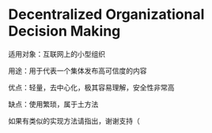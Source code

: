 # Decentralized Organizational Decision Making

适用对象：互联网上的小型组织

用途：用于代表一个集体发布高可信度的内容

优点：轻量，去中心化，极其容易理解，安全性非常高

缺点：使用繁琐，属于土方法

如果有类似的实现方法请指出，谢谢支持（
